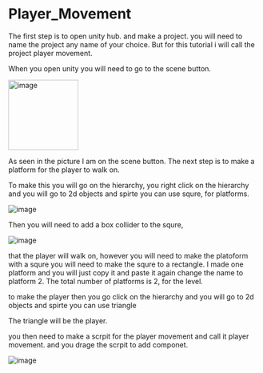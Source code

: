 # Player_Movement

The first step is to open unity hub.
and make a project. you will need to name the project any name of your choice.
But for this tutorial i will call the project player movement.

When you open unity you will need to go to the scene 
button.


<img width="140" alt="image" src="https://github.com/user-attachments/assets/e69fa9e4-30e5-4f66-ac00-8560c584dad0" />



As seen in the picture I am on the scene button.
The next step is to make a platform for the player to walk on.

To make this you will go on the hierarchy, you right click on the hierarchy and you will go to 2d objects and spirte you can use squre, for platforms.

![image](https://github.com/user-attachments/assets/35a33897-6631-47b2-96f5-f08c16985cdd)



Then you will need to add a box collider to the squre,



![image](https://github.com/user-attachments/assets/c961f668-f156-46d1-baaf-93f44997b1dd)




that the player will walk on, however you will need to make the platoform with a squre you will need to make the squre to a rectangle.
I made one platform and you will just copy it and paste it again change the name to platform 2.
The total number of platforms is 2, for the level.


to make the player
then you go click on the hierarchy and you will go to 2d objects and spirte you can use triangle

The triangle will be the player.

you then need to make a scrpit for the player movement and call it player movement. and you drage the scrpit to add componet.

![image](https://github.com/user-attachments/assets/8136e5ea-f24e-4df1-8d60-94abdc1d82c4)








